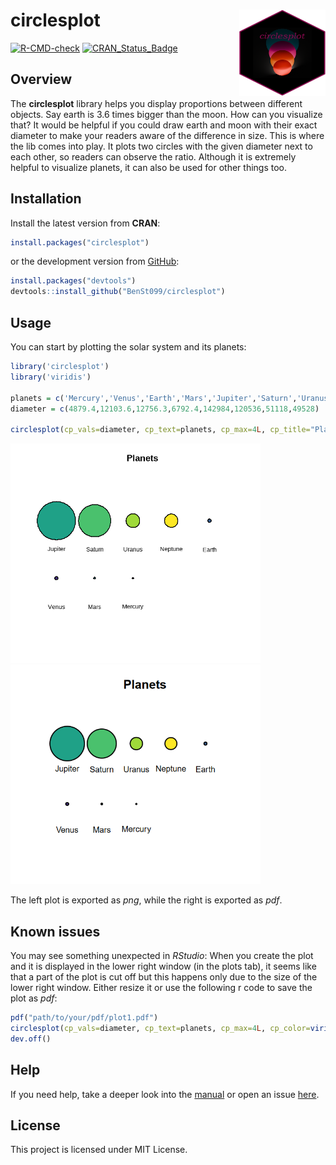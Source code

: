
<!-- README.md is generated from README.Rmd. Please edit that file -->

# circlesplot <a href="https://github.com/BenSt099/circlesplot"><img src="man/figures/circlesplot_sticker.png" align="right" width="138" height="138"/></a>

<!-- badges: start -->

[![R-CMD-check](https://github.com/BenSt099/circlesplot/actions/workflows/R-CMD-check.yaml/badge.svg)](https://github.com/BenSt099/circlesplot/actions/workflows/R-CMD-check.yaml)
[![CRAN_Status_Badge](https://www.r-pkg.org/badges/version/circlesplot)](https://cran.r-project.org/package=circlesplotdevt)
<!-- badges: end -->

## Overview

The **circlesplot** library helps you display proportions between
different objects. Say earth is 3.6 times bigger than the moon. How can
you visualize that? It would be helpful if you could draw earth and moon
with their exact diameter to make your readers aware of the difference
in size. This is where the lib comes into play. It plots two circles
with the given diameter next to each other, so readers can observe the
ratio. Although it is extremely helpful to visualize planets, it can
also be used for other things too.

## Installation

Install the latest version from **CRAN**:

``` r
install.packages("circlesplot")
```

or the development version from
[GitHub](https://github.com/BenSt099/circlesplot):

``` r
install.packages("devtools")
devtools::install_github("BenSt099/circlesplot")
```

## Usage

You can start by plotting the solar system and its planets:

``` r
library('circlesplot')
library('viridis')

planets = c('Mercury','Venus','Earth','Mars','Jupiter','Saturn','Uranus','Neptune')
diameter = c(4879.4,12103.6,12756.3,6792.4,142984,120536,51118,49528)

circlesplot(cp_vals=diameter, cp_text=planets, cp_max=4L, cp_title="Planets", cp_color=viridis(8))
```

<img src="man/figures/README-example.png" width="400"
alt="plot, png-format" />
<img src="man/figures/README-example_3.png" width="400"
alt="plot, pdf-format" />

The left plot is exported as *png*, while the right is exported as
*pdf*.

## Known issues

You may see something unexpected in *RStudio*: When you create the plot
and it is displayed in the lower right window (in the plots tab), it
seems like that a part of the plot is cut off but this happens only due
to the size of the lower right window. Either resize it or use the
following r code to save the plot as *pdf*:

``` r
pdf("path/to/your/pdf/plot1.pdf")
circlesplot(cp_vals=diameter, cp_text=planets, cp_max=4L, cp_color=viridis(8), cp_title="Planets")
dev.off() 
```

## Help

If you need help, take a deeper look into the
[manual](https://benst099.github.io/circlesplot/articles/cp_vignette.html)
or open an issue [here](https://github.com/BenSt099/circlesplot/issues).

## License

This project is licensed under MIT License.
